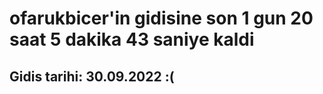 # ofarukbicer'in gidisine son 1 gun 20 saat 5 dakika 43 saniye kaldi

## Gidis tarihi: 30.09.2022 :(